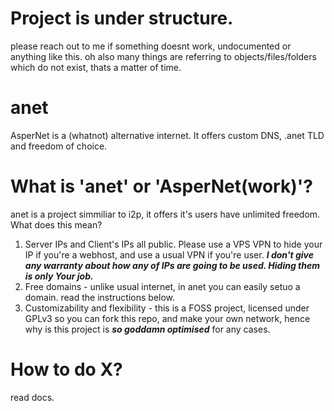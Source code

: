 # Project is under structure.
please reach out to me if something doesnt work, undocumented or anything like this. oh also many things are referring to objects/files/folders which do not exist, thats a matter of time.

# anet
AsperNet is a (whatnot) alternative internet. It offers custom DNS, .anet TLD and freedom of choice.

# What is 'anet' or 'AsperNet(work)'?
anet is a project simmiliar to i2p, it offers it's users have unlimited freedom. What does this mean? 

1. Server IPs and Client's IPs all public. Please use a VPS VPN to hide your IP if you're a webhost, and use a usual VPN if you're user. ***I don't give any warranty about how any of IPs are going to be used. Hiding them is only Your job.***
2. Free domains - unlike usual internet, in anet you can easily setuo a domain. read the instructions below.
3. Customizability and flexibility - this is a FOSS project, licensed under GPLv3 so you can fork this repo, and make your own network, hence why is this project is ***so goddamn optimised*** for any cases.

# How to do X?
read docs.
